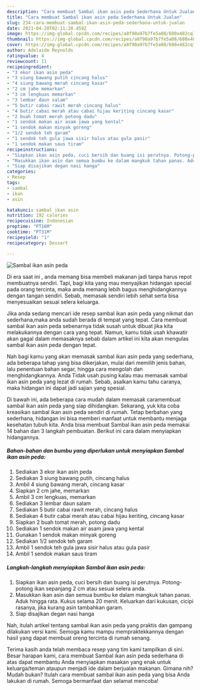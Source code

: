```yaml
---
description: "Cara membuat Sambal ikan asin peda Sederhana Untuk Jualan"
title: "Cara membuat Sambal ikan asin peda Sederhana Untuk Jualan"
slug: 234-cara-membuat-sambal-ikan-asin-peda-sederhana-untuk-jualan
date: 2021-04-20T02:11:20.459Z
image: https://img-global.cpcdn.com/recipes/a8f90a97b7fe5a08/680x482cq70/sambal-ikan-asin-peda-foto-resep-utama.jpg
thumbnail: https://img-global.cpcdn.com/recipes/a8f90a97b7fe5a08/680x482cq70/sambal-ikan-asin-peda-foto-resep-utama.jpg
cover: https://img-global.cpcdn.com/recipes/a8f90a97b7fe5a08/680x482cq70/sambal-ikan-asin-peda-foto-resep-utama.jpg
author: Adelaide Reynolds
ratingvalue: 4
reviewcount: 11
recipeingredient:
- "3 ekor ikan asin peda"
- "3 siung bawang putih cincang halus"
- "4 siung bawang merah cincang kasar"
- "2 cm jahe memarkan"
- "3 cm lengkuas memarkan"
- "3 lembar daun salam"
- "5 butir cabai rawit merah cincang halus"
- "4 butir cabai merah atau cabai hijau keriting cincang kasar"
- "2 buah tomat merah potong dadu"
- "1 sendok makan air asam jawa yang kental"
- "1 sendok makan minyak goreng"
- "1/2 sendok teh garam"
- "1 sendok teh gula jawa sisir halus atau gula pasir"
- "1 sendok makan saus tiram"
recipeinstructions:
- "Siapkan ikan asin peda, cuci bersih dan buang isi perutnya. Potong-potong ikan sepanjang 2 cm atau sesuai selera anda."
- "Masukkan ikan asin dan semua bumbu ke dalam mangkuk tahan panas. Aduk hingga rata. Kukus selama 20 menit. Keluarkan dari kukusan, cicipi rasanya, jika kurang asin tambahkan garam."
- "Siap disajikan degan nasi hanga"
categories:
- Resep
tags:
- sambal
- ikan
- asin

katakunci: sambal ikan asin 
nutrition: 192 calories
recipecuisine: Indonesian
preptime: "PT16M"
cooktime: "PT31M"
recipeyield: "1"
recipecategory: Dessert

---
```



![Sambal ikan asin peda](https://img-global.cpcdn.com/recipes/a8f90a97b7fe5a08/680x482cq70/sambal-ikan-asin-peda-foto-resep-utama.jpg)

Di era  saat ini , anda memang bisa membeli makanan jadi tanpa harus repot membuatnya sendiri. Tapi, bagi kita yang mau menyajikan hidangan special pada orang tercinta, maka anda memang lebih bagus menghidangkannya dengan tangan sendiri. Sebab, memasak sendiri lebih sehat serta bisa menyesuaikan sesuai selera keluarga.

Jika anda sedang mencari ide resep sambal ikan asin peda yang nikmat dan sederhana,maka anda sudah berada di tempat yang tepat. Cara membuat sambal ikan asin peda  sebenarnya tidak susah untuk dibuat jika kita melakukannya dengan cara yang tepat. Namun, kamu tidak usah khawatir akan gagal dalam memasaknya 
sebab dalam artikel ini kita akan mengulas sambal ikan asin peda dengan tepat.  



Nah bagi kamu yang akan memasak sambal ikan asin peda yang sederhana, ada beberapa tahap yang bisa dikerjakan, mulai dari memilih jenis bahan, lalu penentuan bahan segar, hingga cara mengolah dan menghidangkannya. Anda Tidak usah pusing kalau mau memasak sambal ikan asin peda yang lezat di rumah. Sebab, asalkan kamu  tahu caranya, maka hidangan ini dapat jadi sajian yang spesial.

Di bawah ini, ada beberapa cara mudah dalam memasak caramembuat sambal ikan asin peda yang siap dihidangkan. Sekarang, yuk kita coba kreasikan sambal ikan asin peda sendiri di rumah. Tetap berbahan yang sederhana, hidangan ini bisa memberi manfaat untuk membantu menjaga kesehatan tubuh kita. Anda bisa membuat Sambal ikan asin peda memakai 14 bahan dan 3 langkah pembuatan. Berikut ini cara dalam menyiapkan hidangannya.

<!--inarticleads1-->

##### Bahan-bahan dan bumbu yang diperlukan untuk menyiapkan Sambal ikan asin peda:

1. Sediakan 3 ekor ikan asin peda
1. Sediakan 3 siung bawang putih, cincang halus
1. Ambil 4 siung bawang merah, cincang kasar
1. Siapkan 2 cm jahe, memarkan
1. Ambil 3 cm lengkuas, memarkan
1. Sediakan 3 lembar daun salam
1. Sediakan 5 butir cabai rawit merah, cincang halus
1. Sediakan 4 butir cabai merah atau cabai hijau keriting, cincang kasar
1. Siapkan 2 buah tomat merah, potong dadu
1. Sediakan 1 sendok makan air asam jawa yang kental
1. Gunakan 1 sendok makan minyak goreng
1. Sediakan 1/2 sendok teh garam
1. Ambil 1 sendok teh gula jawa sisir halus atau gula pasir
1. Ambil 1 sendok makan saus tiram




<!--inarticleads2-->

##### Langkah-langkah menyiapkan Sambal ikan asin peda:

1. Siapkan ikan asin peda, cuci bersih dan buang isi perutnya. Potong-potong ikan sepanjang 2 cm atau sesuai selera anda.
1. Masukkan ikan asin dan semua bumbu ke dalam mangkuk tahan panas. Aduk hingga rata. Kukus selama 20 menit. Keluarkan dari kukusan, cicipi rasanya, jika kurang asin tambahkan garam.
1. Siap disajikan degan nasi hanga




Nah, itulah artikel tentang  sambal ikan asin peda  yang praktis dan gampang dilakukan versi kami. Semoga kamu mampu mempraktekkannya dengan hasil yang dapat membuat oreng tercinta di rumah senang. 

Terima kasih anda telah membaca resep yang tim kami tampilkan di sini. Besar harapan kami, cara membuat  Sambal ikan asin peda sederhana di atas dapat membantu Anda menyiapkan masakan yang enak untuk keluarga/teman ataupun menjadi ide dalam berjualan makanan. Gimana nih? Mudah bukan? Itulah cara membuat sambal ikan asin peda yang bisa Anda lakukan di rumah. Semoga bermanfaat dan selamat mencoba!

